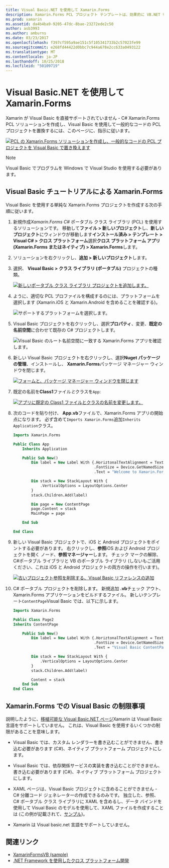 ```yaml
---
title: Visual Basic.NET を使用して Xamarin.Forms
description: Xamarin.Forms PCL プロジェクト テンプレートは、効果的に VB.NET を使用してクロス プラットフォーム モバイル アプリを構築することができます、メイン アセンブリの Visual Basic を使用して変更できます。
ms.prod: xamarin
ms.assetid: da4b4ba9-9205-47dc-8bae-23272ede2c50
author: asb3993
ms.author: amburns
ms.date: 03/23/2017
ms.openlocfilehash: f397cf595a9ae151c5f105341733b2c57023fe99
ms.sourcegitcommit: e268fd44422d0bbc7c944a678e2cc633a0493122
ms.translationtype: MT
ms.contentlocale: ja-JP
ms.lasthandoff: 10/25/2018
ms.locfileid: "50109719"
---
```

# <a name="xamarinforms-using-visual-basicnet"></a>Visual Basic.NET を使用して Xamarin.Forms

Xamarin が Visual Basic を直接サポートされていません - C# Xamarin.Forms PCL ソリューションを作成し、Visual Basic を使用して一般的なコードの PCL プロジェクトを置換するには、このページに、指示に従います。

[![](xamarin-forms-images/hero-sml.png "PCL の Xamarin.Forms ソリューションを作成し、一般的なコードの PCL プロジェクトを Visual Basic で置き換えます")](xamarin-forms-images/hero.png#lightbox)

> [!NOTE]
> Visual Basic でプログラムを Windows で Visual Studio を使用する必要があります。

## <a name="xamarinforms-with-visual-basic-walkthrough"></a>Visual Basic チュートリアルによる Xamarin.Forms

Visual Basic を使用する単純な Xamarin.Forms プロジェクトを作成する次の手順に従います。

1. 新規作成*Xamarin.Forms C#* ポータブル クラス ライブラリ (PCL) を使用するソリューションです。
移動して**ファイル > 新しいプロジェクト**し、**新しいプロジェクト**にウィンドウが移動します**インストール済み > テンプレート > Visual C# > クロス プラットフォーム**選択**クロス プラットフォーム アプリ (Xamarin.Forms またはネイティブ) > Xamarin.Forms**します。

2. ソリューションを右クリックし、**追加 > 新しいプロジェクト**します。

3. 選択、 **Visual Basic > クラス ライブラリ (ポータブル)** プロジェクトの種類。

   [![](xamarin-forms-images/add-vb-2-sml.png "新しいポータブル クラス ライブラリ プロジェクトを追加します。")](xamarin-forms-images/add-vb-2.png#lightbox)

4. ように、適切な PCL プロファイルを構成するのには、プラットフォームを選択します (Xamarin.iOS と Xamarin.Android を含めることを確認する)。

   ![](xamarin-forms-images/add-vb-3-sml.png "サポートするプラットフォームを選択します。")

5. Visual Basic プロジェクトを右クリックし、選択**プロパティ**、変更、**既定の名前空間**に合わせて既存の C# プロジェクトします。

   ![](xamarin-forms-images/add-vb-4s-sml.png "Visual Basic のルート名前空間に一致する Xamarin.Forms アプリを確認します。")

6. 新しい Visual Basic プロジェクトを右クリックし、選択**Nuget パッケージの管理**、インストールし、 **Xamarin.Forms**パッケージ マネージャー ウィンドウを閉じます。

   [![](xamarin-forms-images/add-vb-4-sml.png "フォームと、パッケージ マネージャー ウィンドウを閉じます")](xamarin-forms-images/add-vb-4.png#lightbox)

7. 既定の名前を**Class1**ファイル*と*クラスを`App`:

   [![](xamarin-forms-images/add-vb-5-sml.png "アプリに既定の Class1 ファイルとクラスの名前を変更します。")](xamarin-forms-images/add-vb-5.png#lightbox)

8. 次のコードを貼り付け、 **App.vb**ファイルで、Xamarin.Forms アプリの開始点になります。 必ず含めて`Imports Xamarin.Forms`追加`Inherits Application`クラス。

    ```vb 
    Imports Xamarin.Forms

    Public Class App
        Inherits Application

        Public Sub New()
            Dim label = New Label With {.HoriztonalTextAlignment = TextAlignment.Center,
                                        .FontSize = Device.GetNamedSize(NamedSize.Medium, GetType(Label)),
                                        .Text = "Welcome to Xamarin.Forms with Visual Basic.NET"}

            Dim stack = New StackLayout With {
                .VerticalOptions = LayoutOptions.Center
            }
            stack.Children.Add(label)

            Dim page = New ContentPage
            page.Content = stack
            MainPage = page

        End Sub

    End Class
    ```

9. 新しい Visual Basic プロジェクトで、iOS と Android プロジェクトをポイントする必要があります。
右クリックし、**参照**iOS および Android プロジェクトを開く ノード、**参照マネージャー**します。 チェック マークの解除、C#ポータブル ライブラリと VB のポータブル ライブラリ (しないもご活用ください、これは iOS と Android プロジェクトの両方の操作を行います)。

   [![](xamarin-forms-images/add-vb-8-sml.png "古いプロジェクト参照を削除する、Visual Basic リファレンスの追加")](xamarin-forms-images/add-vb-8.png#lightbox)

10. C# ポータブル プロジェクトを削除します。 新規追加 **.vb**チェック アウト、Xamarin.Forms アプリケーションをビルドするファイル。 新しいテンプレート`ContentPage`Visual Basic では、以下に示します。

    ```vb
    Imports Xamarin.Forms

    Public Class Page2
    Inherits ContentPage

        Public Sub New()
            Dim label = New Label With {.HoriztonalTextAlignment = TextAlignment.Center,
                                        .FontSize = Device.GetNamedSize(NamedSize.Medium, GetType(Label)),
                                        .Text = "Visual Basic ContentPage"}

            Dim stack = New StackLayout With {
                .VerticalOptions = LayoutOptions.Center
            }
            stack.Children.Add(label)

            Content = stack
        End Sub
    End Class
    ```

## <a name="limitations-of-visual-basic-in-xamarinforms"></a>Xamarin.Forms での Visual Basic の制限事項

説明したように、[移植可能な Visual Basic.NET ページ](~/cross-platform/platform/visual-basic/index.md)Xamarin は Visual Basic 言語をサポートしていません。 これは、Visual Basic を使用するいくつかの制限があることを意味します。

 - Visual Basic では、カスタム レンダラーを書き込むことができません、書き込む必要があります (C#)、ネイティブ プラットフォーム プロジェクトにします。

 - Visual Basic では、依存関係サービスの実装を書き込むことができません、書き込む必要があります (C#)、ネイティブ プラットフォーム プロジェクトにします。

 - XAML ページは、Visual Basic プロジェクトに含めることができません - C# 分離コード ジェネレーターの作成できるのみです。 独立した、参照、C# ポータブル クラス ライブラリに XAML を含めるし、データ バインドを使用して Visual Basic のモデルを使用して、XAML ファイルを作成することは (この例が記載されて、[サンプル](https://github.com/xamarin/mobile-samples/tree/master/VisualBasic/XamarinFormsVB/XamlPages))。

 - Xamarin は Visual basic.net 言語をサポートしていません。

## <a name="related-links"></a>関連リンク

- [XamarinFormsVB (sample)](https://github.com/xamarin/mobile-samples/tree/master/VisualBasic/XamarinFormsVB)
- [.NET Framework を使用したクロス プラットフォーム開発](https://docs.microsoft.com/dotnet/standard/cross-platform/)
